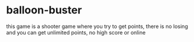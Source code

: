 # balloon-buster
this game is a shooter game where you try to get points, there is no losing and you can get unlimited points, no high score or online

